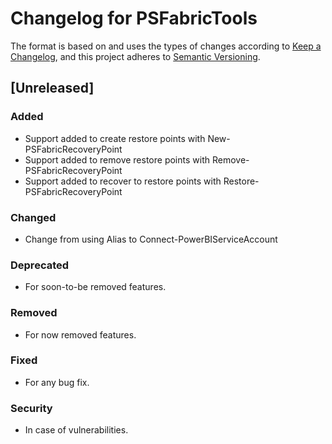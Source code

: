 # Changelog for PSFabricTools

The format is based on and uses the types of changes according to [Keep a Changelog](https://keepachangelog.com/en/1.0.0/),
and this project adheres to [Semantic Versioning](https://semver.org/spec/v2.0.0.html).

## [Unreleased]

### Added

- Support added to create restore points with New-PSFabricRecoveryPoint
- Support added to remove restore points with Remove-PSFabricRecoveryPoint
- Support added to recover to restore points with Restore-PSFabricRecoveryPoint

### Changed

- Change from using Alias to Connect-PowerBIServiceAccount

### Deprecated

- For soon-to-be removed features.

### Removed

- For now removed features.

### Fixed

- For any bug fix.

### Security

- In case of vulnerabilities.
